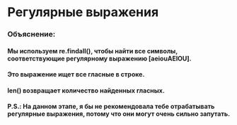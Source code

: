 # Регулярные выражения

### Объяснение:
#### Мы используем re.findall(), чтобы найти все символы, соответствующие регулярному выражению [aeiouAEIOU].
#### Это выражение ищет все гласные в строке.
#### len() возвращает количество найденных гласных.

#### P.S.: На данном этапе, я бы не рекомендовала тебе отрабатывать регулярные выражения, потому что они могут очень сильно запутать.